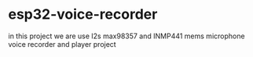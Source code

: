 # esp32-voice-recorder
in this project we are use I2s max98357 and INMP441 mems microphone voice recorder and player project
